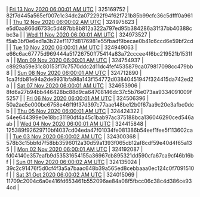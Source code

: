 | [Fri 13 Nov 2020 06:00:01 AM UTC]() | 325169752 | 82f7d445a565ef007c1c34dc2a072292f94f62f721b85b99cfc36c5dfff0a961 | 
| [Thu 12 Nov 2020 06:00:02 AM UTC]() | 324975623 | e5d0aa866d6733c5d487bb8b812a322a797ed95b384286a31f37bb40388cbc3a | 
| [Wed 11 Nov 2020 06:00:01 AM UTC]() | 324973527 | f5ab3bf0e6ed1a3b22ef1177d8176981e55fbadf9becae0b41c6ccd6e59bf2cd | 
| [Tue 10 Nov 2020 06:00:01 AM UTC]() | 324949063 | e66c6ac67775d969444a51726750ff75414a83a72cccee4f6bc219521b1531fa | 
| [Mon 09 Nov 2020 06:00:01 AM UTC]() | 324754937 | c8929a59e31c80153f17c7570ddc2d11dc4fef4535879ca079817098cc479bb8 | 
| [Sun 08 Nov 2020 06:00:01 AM UTC]() | 324712890 | 1ca3fdb81e94a2de9931bfa98a143f154772d03840451947f324415da742ed2a | 
| [Sat 07 Nov 2020 06:00:01 AM UTC]() | 324653906 | 8fd6a27b94bb446428bc88d9ca64708146dc37c5b76e073aa9334091009f5257 | 
| [Fri 06 Nov 2020 06:00:01 AM UTC]() | 324506396 | 50a2ae5e000bc6758e46f19f37d397c77aae148be12b0f67aa9c20e3afbc0dcb | 
| [Thu 05 Nov 2020 06:00:01 AM UTC]() | 324424322 | 54ee644399e0e18bc31190df4a45c1bab97ac375188bca136046290ced546aab | 
| [Wed 04 Nov 2020 06:00:01 AM UTC]() | 324415848 | 125389f92629710bf4037cd04eda47f01034fe081386b54eef1fee5f113602ca | 
| [Tue 03 Nov 2020 06:00:02 AM UTC]() | 324300368 | 578b3c15bbfd7f58bb3596012a30d59a1393f065cb12af8cdf59e40d4f65a135 | 
| [Mon 02 Nov 2020 06:00:01 AM UTC]() | 324192087 | fd04140e357eafb9d53531654155a36967cb895321dd590cfa67ca9cf46b16bf | 
| [Sun 01 Nov 2020 06:00:02 AM UTC]() | 324135024 | 39c2c91476f5d0cf4f3a5a7baac648b39a565ed8cebbaaa0ec124c0f7091510f | 
| [Sat 31 Oct 2020 06:00:02 AM UTC]() | 324015069 | 11709c2004c6a0e416fd653461b552096ae84a08f5fbcc06c38c4d386ce934cd | 
